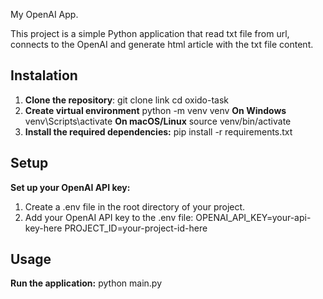 My OpenAI App.

 This project is a simple Python application that read txt file from url, connects to the OpenAI
 and generate html article with the txt file content. 

## Instalation
1. **Clone the repository**: 
    git clone link
    cd oxido-task
2. **Create virtual environment**
    python -m venv venv
    **On Windows**
    venv\Scripts\activate
    **On macOS/Linux**
    source venv/bin/activate
3. **Install the required dependencies:**
    pip install -r requirements.txt

## Setup
**Set up your OpenAI API key:**
1. Create a .env file in the root directory of your project.
2. Add your OpenAI API key to the .env file:
    OPENAI_API_KEY=your-api-key-here
    PROJECT_ID=your-project-id-here

## Usage
**Run the application:**
    python main.py



